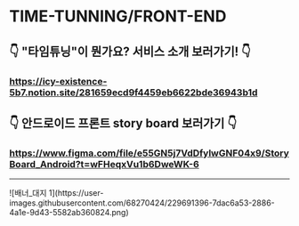 # TIME-TUNNING/FRONT-END
## 👇 "타임튜닝"이 뭔가요? 서비스 소개 보러가기! 👇 
### https://icy-existence-5b7.notion.site/281659ecd9f4459eb6622bde36943b1d
## 👇 안드로이드 프론트 story board 보러가기 👇 
### https://www.figma.com/file/e55GN5j7VdDfylwGNF04x9/StoryBoard_Android?t=wFHeqxVu1b6DweWK-6
<hr/>
![배너_대지 1](https://user-images.githubusercontent.com/68270424/229691396-7dac6a53-2886-4a1e-9d43-5582ab360824.png)


